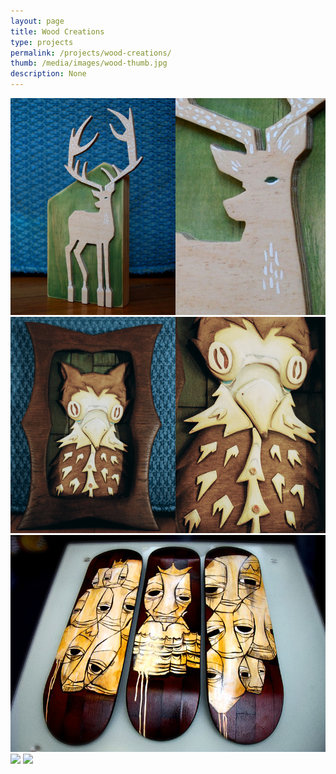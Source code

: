 ```yaml
---
layout: page
title: Wood Creations 
type: projects
permalink: /projects/wood-creations/
thumb: /media/images/wood-thumb.jpg
description: None
---
```




![](/media/images/wood1.jpg)
![](/media/images/wood2.jpg)
![](/media/images/wood3.jpg)
![](/media/images/wood4.jpg)
![](/media/images/wood5.jpg)